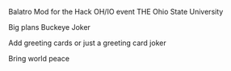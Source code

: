 Balatro Mod for the Hack OH/IO event THE Ohio State University

Big plans
Buckeye Joker

Add greeting cards or just a greeting card joker

Bring world peace
